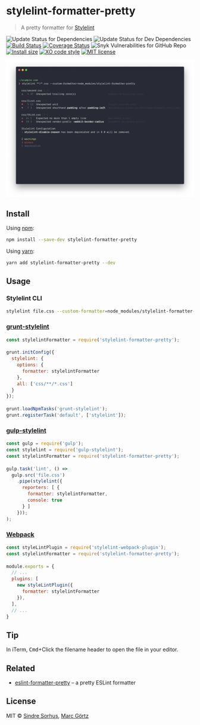 # stylelint-formatter-pretty

> A pretty formatter for [Stylelint](https://stylelint.io/)

![Update Status for Dependencies](https://img.shields.io/david/dreamseer/stylelint-formatter-pretty.svg)
![Update Status for Dev Dependencies](https://img.shields.io/david/dev/dreamseer/stylelint-formatter-pretty.svg)
[![Build Status](https://travis-ci.org/Dreamseer/stylelint-formatter-pretty.svg?branch=master)](https://travis-ci.org/Dreamseer/stylelint-formatter-pretty)
[![Coverage Status](https://coveralls.io/repos/github/Dreamseer/stylelint-formatter-pretty/badge.svg?branch=master)](https://coveralls.io/github/Dreamseer/stylelint-formatter-pretty?branch=master)
![Snyk Vulnerabilities for GitHub Repo](https://img.shields.io/snyk/vulnerabilities/github/dreamseer/stylelint-formatter-pretty)
[![Install size](https://packagephobia.now.sh/badge?p=stylelint-formatter-pretty)](https://packagephobia.now.sh/result?p=stylelint-formatter-pretty)
[![XO code style](https://img.shields.io/badge/code_style-XO-5ed9c7.svg)](https://github.com/sindresorhus/xo)
[![MIT license](https://img.shields.io/github/license/dreamseer/stylelint-formatter-pretty.svg)](https://github.com/Dreamseer/stylelint-formatter-pretty/blob/master/LICENSE.md)

![Screesnhot](screenshot.png)

## Install

Using [npm](https://www.npmjs.com/get-npm):

```bash
npm install --save-dev stylelint-formatter-pretty
```

Using [yarn](https://yarnpkg.com/):

```bash
yarn add stylelint-formatter-pretty --dev
```

## Usage

### Stylelint CLI

```bash
stylelint file.css --custom-formatter=node_modules/stylelint-formatter-pretty
```

### [grunt-stylelint](https://github.com/wikimedia/grunt-stylelint)

```js
const stylelintFormatter = require('stylelint-formatter-pretty');

grunt.initConfig({
  stylelint: {
    options: {
      formatter: stylelintFormatter
    },
    all: ['css/**/*.css']
  }
});

grunt.loadNpmTasks('grunt-stylelint');
grunt.registerTask('default', ['stylelint']);
```

### [gulp-stylelint](https://github.com/olegskl/gulp-stylelint)

```js
const gulp = require('gulp');
const stylelint = require('gulp-stylelint');
const stylelintFormatter = require('stylelint-formatter-pretty');

gulp.task('lint', () =>
  gulp.src('file.css')
    .pipe(stylelint({
      reporters: [ {
        formatter: stylelintFormatter,
        console: true
      } ]
    }));
);
```

### [Webpack](https://github.com/JaKXz/stylelint-webpack-plugin)

```js
const styleLintPlugin = require('stylelint-webpack-plugin');
const stylelintFormatter = require('stylelint-formatter-pretty');

module.exports = {
  // ...
  plugins: [
    new styleLintPlugin({
      formatter: stylelintFormatter
    }),
  ],
  // ...
}
```

## Tip

In iTerm, <kbd>Cmd</kbd>+Click the filename header to open the file in your editor.

## Related

* [eslint-formatter-pretty](https://github.com/sindresorhus/eslint-formatter-pretty) – a pretty ESLint formatter

## License

MIT © [Sindre Sorhus](https://sindresorhus.com/), [Marc Görtz](https://marcgoertz.de/)
